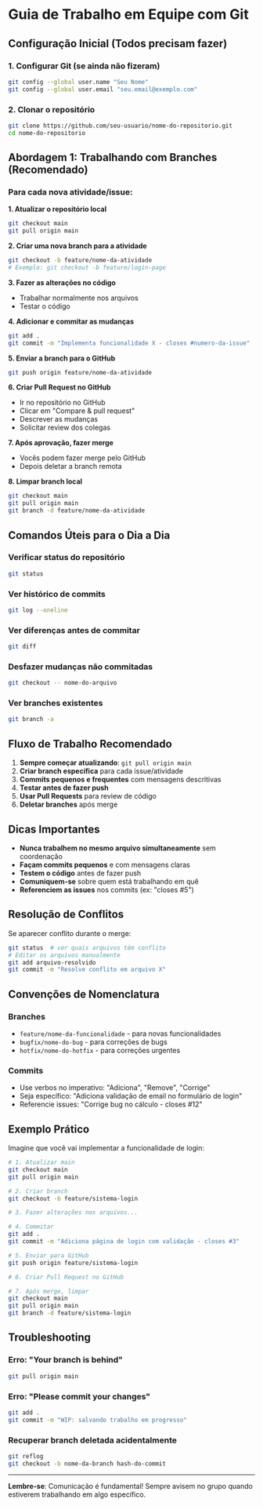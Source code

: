 # Guia de Trabalho em Equipe com Git

## Configuração Inicial (Todos precisam fazer)

### 1. Configurar Git (se ainda não fizeram)
```bash
git config --global user.name "Seu Nome"
git config --global user.email "seu.email@exemplo.com"
```

### 2. Clonar o repositório
```bash
git clone https://github.com/seu-usuario/nome-do-repositorio.git
cd nome-do-repositorio
```

## Abordagem 1: Trabalhando com Branches (Recomendado)

### Para cada nova atividade/issue:

**1. Atualizar o repositório local**
```bash
git checkout main
git pull origin main
```

**2. Criar uma nova branch para a atividade**
```bash
git checkout -b feature/nome-da-atividade
# Exemplo: git checkout -b feature/login-page
```

**3. Fazer as alterações no código**
- Trabalhar normalmente nos arquivos
- Testar o código

**4. Adicionar e commitar as mudanças**
```bash
git add .
git commit -m "Implementa funcionalidade X - closes #numero-da-issue"
```

**5. Enviar a branch para o GitHub**
```bash
git push origin feature/nome-da-atividade
```

**6. Criar Pull Request no GitHub**
- Ir no repositório no GitHub
- Clicar em "Compare & pull request"
- Descrever as mudanças
- Solicitar review dos colegas

**7. Após aprovação, fazer merge**
- Vocês podem fazer merge pelo GitHub
- Depois deletar a branch remota

**8. Limpar branch local**
```bash
git checkout main
git pull origin main
git branch -d feature/nome-da-atividade
```

## Comandos Úteis para o Dia a Dia

### Verificar status do repositório
```bash
git status
```

### Ver histórico de commits
```bash
git log --oneline
```

### Ver diferenças antes de commitar
```bash
git diff
```

### Desfazer mudanças não commitadas
```bash
git checkout -- nome-do-arquivo
```

### Ver branches existentes
```bash
git branch -a
```

## Fluxo de Trabalho Recomendado

1. **Sempre começar atualizando**: `git pull origin main`
2. **Criar branch específica** para cada issue/atividade
3. **Commits pequenos e frequentes** com mensagens descritivas
4. **Testar antes de fazer push**
5. **Usar Pull Requests** para review de código
6. **Deletar branches** após merge

## Dicas Importantes

- **Nunca trabalhem no mesmo arquivo simultaneamente** sem coordenação
- **Façam commits pequenos** e com mensagens claras
- **Testem o código** antes de fazer push
- **Comuniquem-se** sobre quem está trabalhando em quê
- **Referenciem as issues** nos commits (ex: "closes #5")

## Resolução de Conflitos

Se aparecer conflito durante o merge:
```bash
git status  # ver quais arquivos têm conflito
# Editar os arquivos manualmente
git add arquivo-resolvido
git commit -m "Resolve conflito em arquivo X"
```

## Convenções de Nomenclatura

### Branches
- `feature/nome-da-funcionalidade` - para novas funcionalidades
- `bugfix/nome-do-bug` - para correções de bugs
- `hotfix/nome-do-hotfix` - para correções urgentes

### Commits
- Use verbos no imperativo: "Adiciona", "Remove", "Corrige"
- Seja específico: "Adiciona validação de email no formulário de login"
- Referencie issues: "Corrige bug no cálculo - closes #12"

## Exemplo Prático

Imagine que você vai implementar a funcionalidade de login:

```bash
# 1. Atualizar main
git checkout main
git pull origin main

# 2. Criar branch
git checkout -b feature/sistema-login

# 3. Fazer alterações nos arquivos...

# 4. Commitar
git add .
git commit -m "Adiciona página de login com validação - closes #3"

# 5. Enviar para GitHub
git push origin feature/sistema-login

# 6. Criar Pull Request no GitHub

# 7. Após merge, limpar
git checkout main
git pull origin main
git branch -d feature/sistema-login
```

## Troubleshooting

### Erro: "Your branch is behind"
```bash
git pull origin main
```

### Erro: "Please commit your changes"
```bash
git add .
git commit -m "WIP: salvando trabalho em progresso"
```

### Recuperar branch deletada acidentalmente
```bash
git reflog
git checkout -b nome-da-branch hash-do-commit
```

---

**Lembre-se**: Comunicação é fundamental! Sempre avisem no grupo quando estiverem trabalhando em algo específico.
